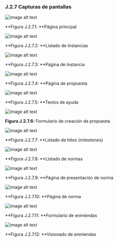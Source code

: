 ### J.2.7 Capturas de pantallas 

![image alt text](image_13.png)

**Figura J.2.7.1: **Página principal

![image alt text](image_14.png)

**Figura J.2.7.2: **Listado de Instancias 

![image alt text](image_15.png)

**Figura J.2.7.3: **Página de Instancia

![image alt text](image_16.png)

**Figura J.2.7.4: **Página de propuesta

![image alt text](image_17.png)

**Figura J.2.7.5: **Textos de ayuda

![image alt text](image_18.png)

**Figura J.2.7.6:** Formulario de creación de propuesta

![image alt text](image_19.png)

**Figura J.2.7.7: **Listado de hitos (milestones)

![image alt text](image_20.png)

**Figura J.2.7.8: **Listado de normas

![image alt text](image_21.png)

**Figura J.2.7.9: **Página de presentación de norma

![image alt text](image_22.png)

**Figura J.2.7.10: **Página de norma

![image alt text](image_23.png)

**Figura J.2.7.11: **Formulario de enmiendas

![image alt text](image_24.png)

**Figura J.2.7.12: **Visionado de enmiendas


